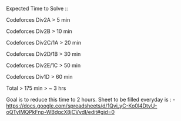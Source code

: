 Expected Time to Solve :: 

Codeforces Div2A > 5 min 

Codeforces Div2B > 10 min

Codeforces Div2C/1A > 20 min

Codeforces Div2D/1B > 30 min

Codeforces Div2E/1C > 50 min

Codeforces Div1D > 60 min
 
Total > 175 min > ~ 3 hrs

Goal is to reduce this time to 2 hours. Sheet to be filled everyday is : - 
https://docs.google.com/spreadsheets/d/1Qvi_yC-Ko0l4DtvU-oQTyIMQPkFnp-WBdgcX8jCVydI/edit#gid=0

